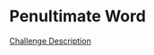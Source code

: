Penultimate Word
================

[Challenge Description](https://www.codeeval.com/open_challenges/92)